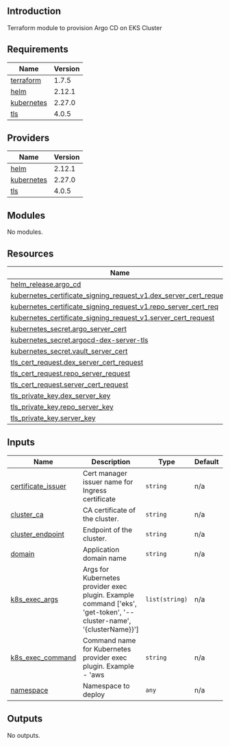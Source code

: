 ## Introduction
Terraform module to provision Argo CD on EKS Cluster

<!-- BEGIN_TF_DOCS -->
  
## Requirements

| Name | Version |
|------|---------|
| <a name="requirement_terraform"></a> [terraform](#requirement\_terraform) | 1.7.5 |
| <a name="requirement_helm"></a> [helm](#requirement\_helm) | 2.12.1 |
| <a name="requirement_kubernetes"></a> [kubernetes](#requirement\_kubernetes) | 2.27.0 |
| <a name="requirement_tls"></a> [tls](#requirement\_tls) | 4.0.5 |
## Providers

| Name | Version |
|------|---------|
| <a name="provider_helm"></a> [helm](#provider\_helm) | 2.12.1 |
| <a name="provider_kubernetes"></a> [kubernetes](#provider\_kubernetes) | 2.27.0 |
| <a name="provider_tls"></a> [tls](#provider\_tls) | 4.0.5 |
## Modules

No modules.
## Resources

| Name | Type |
|------|------|
| [helm_release.argo_cd](https://registry.terraform.io/providers/hashicorp/helm/2.12.1/docs/resources/release) | resource |
| [kubernetes_certificate_signing_request_v1.dex_server_cert_request](https://registry.terraform.io/providers/hashicorp/kubernetes/2.27.0/docs/resources/certificate_signing_request_v1) | resource |
| [kubernetes_certificate_signing_request_v1.repo_server_cert_req](https://registry.terraform.io/providers/hashicorp/kubernetes/2.27.0/docs/resources/certificate_signing_request_v1) | resource |
| [kubernetes_certificate_signing_request_v1.server_cert_request](https://registry.terraform.io/providers/hashicorp/kubernetes/2.27.0/docs/resources/certificate_signing_request_v1) | resource |
| [kubernetes_secret.argo_server_cert](https://registry.terraform.io/providers/hashicorp/kubernetes/2.27.0/docs/resources/secret) | resource |
| [kubernetes_secret.argocd-dex-server-tls](https://registry.terraform.io/providers/hashicorp/kubernetes/2.27.0/docs/resources/secret) | resource |
| [kubernetes_secret.vault_server_cert](https://registry.terraform.io/providers/hashicorp/kubernetes/2.27.0/docs/resources/secret) | resource |
| [tls_cert_request.dex_server_cert_request](https://registry.terraform.io/providers/hashicorp/tls/4.0.5/docs/resources/cert_request) | resource |
| [tls_cert_request.repo_server_request](https://registry.terraform.io/providers/hashicorp/tls/4.0.5/docs/resources/cert_request) | resource |
| [tls_cert_request.server_cert_request](https://registry.terraform.io/providers/hashicorp/tls/4.0.5/docs/resources/cert_request) | resource |
| [tls_private_key.dex_server_key](https://registry.terraform.io/providers/hashicorp/tls/4.0.5/docs/resources/private_key) | resource |
| [tls_private_key.repo_server_key](https://registry.terraform.io/providers/hashicorp/tls/4.0.5/docs/resources/private_key) | resource |
| [tls_private_key.server_key](https://registry.terraform.io/providers/hashicorp/tls/4.0.5/docs/resources/private_key) | resource |
## Inputs

| Name | Description | Type | Default | Required |
|------|-------------|------|---------|:--------:|
| <a name="input_certificate_issuer"></a> [certificate\_issuer](#input\_certificate\_issuer) | Cert manager issuer name for Ingress certificate | `string` | n/a | yes |
| <a name="input_cluster_ca"></a> [cluster\_ca](#input\_cluster\_ca) | CA certificate of the cluster. | `string` | n/a | yes |
| <a name="input_cluster_endpoint"></a> [cluster\_endpoint](#input\_cluster\_endpoint) | Endpoint of the cluster. | `string` | n/a | yes |
| <a name="input_domain"></a> [domain](#input\_domain) | Application domain name | `string` | n/a | yes |
| <a name="input_k8s_exec_args"></a> [k8s\_exec\_args](#input\_k8s\_exec\_args) | Args for Kubernetes provider exec plugin. Example command ['eks', 'get-token', '--cluster-name', '{clusterName}}'] | `list(string)` | n/a | yes |
| <a name="input_k8s_exec_command"></a> [k8s\_exec\_command](#input\_k8s\_exec\_command) | Command name for Kubernetes provider exec plugin. Example - 'aws | `string` | n/a | yes |
| <a name="input_namespace"></a> [namespace](#input\_namespace) | Namespace to deploy | `any` | n/a | yes |
## Outputs

No outputs.
<!-- END_TF_DOCS -->
